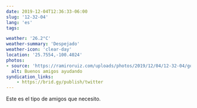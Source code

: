 ```yaml
---
date: 2019-12-04T12:36:33-06:00
slug: '12-32-04'
lang: 'es'
tags:

weather: '26.2°C'
weather-summary: 'Despejado'
weather-icon: 'clear-day'
location: '25.7554,-100.4024'
photos:
- source: 'https://ramiroruiz.com/uploads/photos/2019/12/04/12-32-04/good-and-helpful-friends.gif'
  alt: Buenos amigos ayudando
syndication_links:
    - https://brid.gy/publish/twitter
---
```

Este es el tipo de amigos que necesito.